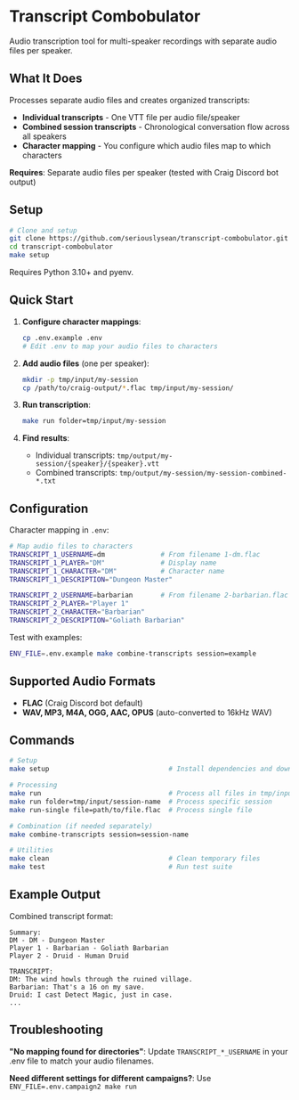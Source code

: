 # Transcript Combobulator

Audio transcription tool for multi-speaker recordings with separate audio files per speaker.

## What It Does

Processes separate audio files and creates organized transcripts:
- **Individual transcripts** - One VTT file per audio file/speaker
- **Combined session transcripts** - Chronological conversation flow across all speakers
- **Character mapping** - You configure which audio files map to which characters

**Requires**: Separate audio files per speaker (tested with Craig Discord bot output)

## Setup

```sh
# Clone and setup
git clone https://github.com/seriouslysean/transcript-combobulator.git
cd transcript-combobulator
make setup
```

Requires Python 3.10+ and pyenv.

## Quick Start

1. **Configure character mappings**:
   ```sh
   cp .env.example .env
   # Edit .env to map your audio files to characters
   ```

2. **Add audio files** (one per speaker):
   ```sh
   mkdir -p tmp/input/my-session
   cp /path/to/craig-output/*.flac tmp/input/my-session/
   ```

3. **Run transcription**:
   ```sh
   make run folder=tmp/input/my-session
   ```

4. **Find results**:
   - Individual transcripts: `tmp/output/my-session/{speaker}/{speaker}.vtt`
   - Combined transcripts: `tmp/output/my-session/my-session-combined-*.txt`

## Configuration

Character mapping in `.env`:
```sh
# Map audio files to characters
TRANSCRIPT_1_USERNAME=dm              # From filename 1-dm.flac
TRANSCRIPT_1_PLAYER="DM"              # Display name
TRANSCRIPT_1_CHARACTER="DM"           # Character name
TRANSCRIPT_1_DESCRIPTION="Dungeon Master"

TRANSCRIPT_2_USERNAME=barbarian       # From filename 2-barbarian.flac
TRANSCRIPT_2_PLAYER="Player 1"
TRANSCRIPT_2_CHARACTER="Barbarian"
TRANSCRIPT_2_DESCRIPTION="Goliath Barbarian"
```

Test with examples:
```sh
ENV_FILE=.env.example make combine-transcripts session=example
```

## Supported Audio Formats

- **FLAC** (Craig Discord bot default)
- **WAV, MP3, M4A, OGG, AAC, OPUS** (auto-converted to 16kHz WAV)

## Commands

```sh
# Setup
make setup                              # Install dependencies and download Whisper model

# Processing
make run                                # Process all files in tmp/input/
make run folder=tmp/input/session-name  # Process specific session
make run-single file=path/to/file.flac  # Process single file

# Combination (if needed separately)
make combine-transcripts session=session-name

# Utilities
make clean                              # Clean temporary files
make test                               # Run test suite
```

## Example Output

Combined transcript format:
```
Summary:
DM - DM - Dungeon Master
Player 1 - Barbarian - Goliath Barbarian
Player 2 - Druid - Human Druid

TRANSCRIPT:
DM: The wind howls through the ruined village.
Barbarian: That's a 16 on my save.
Druid: I cast Detect Magic, just in case.
...
```

## Troubleshooting

**"No mapping found for directories"**: Update `TRANSCRIPT_*_USERNAME` in your .env file to match your audio filenames.

**Need different settings for different campaigns?**: Use `ENV_FILE=.env.campaign2 make run`
